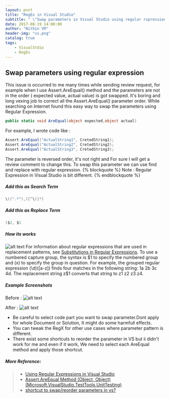 ```yaml
---
layout: post
title: "RegEx in Visual Studio"
subtitle: " \"Swap parameters in Visual Studio using regular rxpression.\""
date: 2017-08-19 14:00:00
author: "Nithin VR"
header-img: "vs.png"
catalog: true
tags:
    - VisualStdio
    - RegEx
---
```

## Swap parameters using regular expression
This issue is occurred to me many times while sending review request, for example when I use Assert.AreEqual() method and the parameters are not in the order ( expected value, actual value) is got swapped. It's boring and long vexing job to correct all the Assert.AreEqual() parameter order. While searching on Internet found this easy way to swap the parameters using Regular Expression.
```csharp
public static void AreEqual(object expected,object actual)  
```
For example, I wrote code like :
```csharp
Assert.AreEqual("ActualString1", CretedString1);  
Assert.AreEqual("ActualString2", CretedString2);  
Assert.AreEqual("ActualString3", CretedString3);  
```
The parameter is reversed order, it's not right and For sure I will get a review comment to change this. To swap this parameter we can use find and replace with regular expression.
{% blockquote %}
Note : Regular Expression in Visual Studio is bit different.
{% endblockquote %}

##### Add this as Search Term
```csharp
\((".*"),([^\)]*)  
```
##### Add this as Replace Term
```csharp
($2, $1  
```

##### How its works
![alt text](/2017/08/19/vs-regex/RegEx.png "How RegEx works.")
For information about regular expressions that are used in replacement patterns, see [Substitutions in Regular Expressions](https://docs.microsoft.com/en-us/dotnet/standard/base-types/substitutions-in-regular-expressions). To use a numbered capture group, the syntax is $1 to specify the numbered group and (x) to specify the group in question. 
For example, the grouped regular expression (\d)([a-z]) finds four matches in the following string: 1a 2b 3c 4d. 
The replacement string z$1 converts that string to z1 z2 z3 z4.

##### Example Screenshots
Before :
![alt text](/2017/08/19/vs-regex/before.png "Before changes.")

After :
![alt text](/2017/08/19/vs-regex/after.png "After changes.")

- Be careful to select code part you want to swap parameter.Dont apply for whole Document or Solution, It might do some harmfull effects.
- You can tweak the RegX for other use cases where parameter pattern is different.
- There exist some shortcuts to reorder the parameter in VS but ii didn't work for me and even if it work, We need to select each AreEqual method and apply those shortcut.

##### More Reference:
>- [Using Regular Expressions in Visual Studio](https://msdn.microsoft.com/en-us/library/2k3te2cs.aspx)
>- [Assert.AreEqual Method (Object, Object) (Microsoft.VisualStudio.TestTools.UnitTesting)](https://msdn.microsoft.com/en-us/library/ms243413.aspx)
>- [shortcut to swap/reorder parameters in vs?](https://stackoverflow.com/questions/3292292/is-there-a-shortcut-to-swap-reorder-parameters-in-visual-studio-ide)